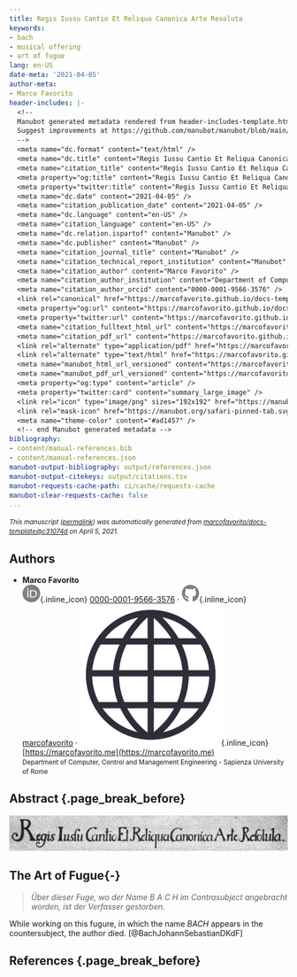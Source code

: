 ```yaml
---
title: Regis Iussu Cantio Et Reliqua Canonica Arte Resoluta
keywords:
- bach
- musical offering
- art of fugue
lang: en-US
date-meta: '2021-04-05'
author-meta:
- Marco Favorito
header-includes: |-
  <!--
  Manubot generated metadata rendered from header-includes-template.html.
  Suggest improvements at https://github.com/manubot/manubot/blob/main/manubot/process/header-includes-template.html
  -->
  <meta name="dc.format" content="text/html" />
  <meta name="dc.title" content="Regis Iussu Cantio Et Reliqua Canonica Arte Resoluta" />
  <meta name="citation_title" content="Regis Iussu Cantio Et Reliqua Canonica Arte Resoluta" />
  <meta property="og:title" content="Regis Iussu Cantio Et Reliqua Canonica Arte Resoluta" />
  <meta property="twitter:title" content="Regis Iussu Cantio Et Reliqua Canonica Arte Resoluta" />
  <meta name="dc.date" content="2021-04-05" />
  <meta name="citation_publication_date" content="2021-04-05" />
  <meta name="dc.language" content="en-US" />
  <meta name="citation_language" content="en-US" />
  <meta name="dc.relation.ispartof" content="Manubot" />
  <meta name="dc.publisher" content="Manubot" />
  <meta name="citation_journal_title" content="Manubot" />
  <meta name="citation_technical_report_institution" content="Manubot" />
  <meta name="citation_author" content="Marco Favorito" />
  <meta name="citation_author_institution" content="Department of Computer, Control and Management Engineering - Sapienza University of Rome" />
  <meta name="citation_author_orcid" content="0000-0001-9566-3576" />
  <link rel="canonical" href="https://marcofavorito.github.io/docs-template/" />
  <meta property="og:url" content="https://marcofavorito.github.io/docs-template/" />
  <meta property="twitter:url" content="https://marcofavorito.github.io/docs-template/" />
  <meta name="citation_fulltext_html_url" content="https://marcofavorito.github.io/docs-template/" />
  <meta name="citation_pdf_url" content="https://marcofavorito.github.io/docs-template/manuscript.pdf" />
  <link rel="alternate" type="application/pdf" href="https://marcofavorito.github.io/docs-template/manuscript.pdf" />
  <link rel="alternate" type="text/html" href="https://marcofavorito.github.io/docs-template/v/c31074d0edebc57367a923fa9cf954ca1792512c/" />
  <meta name="manubot_html_url_versioned" content="https://marcofavorito.github.io/docs-template/v/c31074d0edebc57367a923fa9cf954ca1792512c/" />
  <meta name="manubot_pdf_url_versioned" content="https://marcofavorito.github.io/docs-template/v/c31074d0edebc57367a923fa9cf954ca1792512c/manuscript.pdf" />
  <meta property="og:type" content="article" />
  <meta property="twitter:card" content="summary_large_image" />
  <link rel="icon" type="image/png" sizes="192x192" href="https://manubot.org/favicon-192x192.png" />
  <link rel="mask-icon" href="https://manubot.org/safari-pinned-tab.svg" color="#ad1457" />
  <meta name="theme-color" content="#ad1457" />
  <!-- end Manubot generated metadata -->
bibliography:
- content/manual-references.bib
- content/manual-references.json
manubot-output-bibliography: output/references.json
manubot-output-citekeys: output/citations.tsv
manubot-requests-cache-path: ci/cache/requests-cache
manubot-clear-requests-cache: false
...
```







<small><em>
This manuscript
([permalink](https://marcofavorito.github.io/docs-template/v/c31074d0edebc57367a923fa9cf954ca1792512c/))
was automatically generated
from [marcofavorito/docs-template@c31074d](https://github.com/marcofavorito/docs-template/tree/c31074d0edebc57367a923fa9cf954ca1792512c)
on April 5, 2021.
</em></small>

## Authors



+ **Marco Favorito**<br>
    ![ORCID icon](images/orcid.svg){.inline_icon}
    [0000-0001-9566-3576](https://orcid.org/0000-0001-9566-3576)
    · ![GitHub icon](images/github.svg){.inline_icon}
    [marcofavorito](https://github.com/marcofavorito)
    · ![Website icon](images/website.png){.inline_icon}
    [https://marcofavorito.me](https://marcofavorito.me)<br>
  <small>
     Department of Computer, Control and Management Engineering - Sapienza University of Rome
  </small>



## Abstract {.page_break_before}





![RICERCAR.](images/ricercar.jpeg "RICERCAR")

## The Art of Fugue{-}

> _Über dieser Fuge, wo der Name B A C H im Contrasubject angebracht worden, ist der Verfasser gestorben._

While working on this fugure, in which the name *BACH* appears
in the countersubject, the author died. [@BachJohannSebastianDKdF]


## References {.page_break_before}

<!-- Explicitly insert bibliography here -->
<div id="refs"></div>
